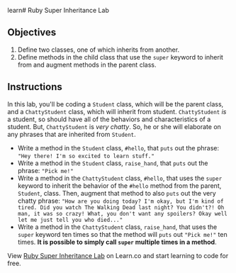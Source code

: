learn# Ruby Super Inheritance Lab 

## Objectives

1. Define two classes, one of which inherits from another. 
2. Define methods in the child class that use the `super` keyword to inherit from and augment methods in the parent class. 

## Instructions

In this lab, you'll be coding a `Student` class, which will be the parent class, and a `ChattyStudent` class, which will inherit from student. `ChattyStudent` *is* a student, so should have all of the behaviors and characteristics of a student. But, `ChattyStudent` is *very chatty*. So, he or she will elaborate on any phrases that are inherited from `Student`. 

* Write a method in the `Student` class, `#hello`, that `puts` out the phrase: `"Hey there! I'm so excited to learn stuff."`
* Write a method in the `Student` class, `raise_hand`, that `puts` out the phrase: `"Pick me!"`
* Write a method in the `ChattyStudent` class, `#hello`, that uses the `super` keyword to inherit the behavior of the `#hello` method from the parent, `Student`, class. Then, augment that method to also `puts` out the very chatty phrase: `"How are you doing today? I'm okay, but I'm kind of tired. Did you watch The Walking Dead last night? You didn't?! Oh man, it was so crazy! What, you don't want any spoilers? Okay well let me just tell you who died..."`
* Write a method in the `ChattyStudent` class, `raise_hand`, that uses the `super` keyword ten times so that the method will `puts` out `"Pick me!"` ten times. **It is possible to simply call `super` multiple times in a method**. 
<p data-visibility='hidden'>View <a href='https://learn.co/lessons/ruby-super-inheritance-lab' title='Ruby Super Inheritance Lab'>Ruby Super Inheritance Lab</a> on Learn.co and start learning to code for free.</p>
